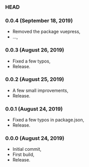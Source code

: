### HEAD

### 0.0.4 (September 18, 2019)

  * Removed the package vuepress,
  * ...,


### 0.0.3 (August 26, 2019)

  * Fixed a few typos,
  * Release.


### 0.0.2 (August 25, 2019)

  * A few small improvements,
  * Release.


### 0.0.1 (August 24, 2019)

  * Fixed a few typos in package.json,
  * Release.


### 0.0.0 (August 24, 2019)

  * Initial commit,
  * First build,
  * Release.
